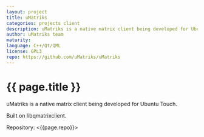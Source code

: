 ```yaml
---
layout: project
title: uMatriks
categories: projects client
description: uMatriks is a native matrix client being developed for Ubuntu Touch
author: uMatriks team
maturity: 
language: C++/Qt/QML
license: GPL3
repo: https://github.com/uMatriks/uMatriks
---
```


# {{ page.title }}
uMatriks is a native matrix client being developed for Ubuntu Touch.

Built on libqmatrixclient.

Repository: <{{page.repo}}>

